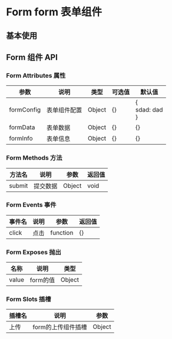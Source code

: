 # Form form 表单组件

## 基本使用

<preview path="../demos/form/form-1.vue" title="基本使用" description=" "></preview>

## Form 组件 API

### Form Attributes 属性
  | 参数 | 说明 | 类型 | 可选值 | 默认值 |
  | ---- | ---- | ---- | ------ | ------ |
  | formConfig  |  表单组件配置  |  Object  |  {}  |  {<br/>    sdad: dad<br/>  } |
| formData  |  表单数据  |  Object  |  {}  |  {} |
| formInfo  |  表单信息  |  Object  |  {}  |  {} |
### Form Methods 方法
  | 方法名 | 说明 | 参数 | 返回值 |
  | ------ | ---- | ---- | ------ |
  | submit  |  提交数据  |  Object  |  void |
### Form Events 事件
  | 事件名 | 说明 | 参数 | 返回值 |
  | ------ | ---- | ---- | ------ |
  | click  |  点击  |  function  |  {}  |  {} |
### Form Exposes 抛出
  | 名称 | 说明 | 类型 |
  |  ----  | ----  | ----  |
  | value  |  form的值  |  Object |
### Form Slots 插槽
  | 插槽名 | 说明 | 参数 |
  | ------ | ---- | ---- |
  | 上传  |  form的上传组件插槽  |  Object |
